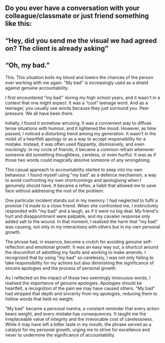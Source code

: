 ## Do you ever have a conversation with your colleague/classmate or just friend something like this: 
## “Hey, did you send me the visual we had agreed on? The client is already asking”
## “Oh, my bad.” 

This. This situation boils my blood and lowers the chances of the person ever working with me again. "My bad" is increasingly used as a shield against genuine accountability. 

I first encountered "my bad'' during my high school years, and it wasn't in a context that one might expect. It was a “cool” teenage word. And as a teenager, you usually use words because they just surround you. Peer pressure. We all have been there. 

Initially, I found it somehow amusing. It was a convenient way to diffuse tense situations with humour, and it lightened the mood. However, as time passed, I noticed a disturbing trend among my generation. 
It wasn't in the midst of a heartfelt apology or as a way to accept responsibility for a mistake. Instead, it was often used flippantly, dismissively, and even mockingly. In my circle of friends, it became a common refrain whenever someone did something thoughtless, careless, or even hurtful. It was as if those two words could magically absolve someone of any wrongdoing.

This casual approach to accountability started to seep into my own behaviour. I found myself using "my bad" as a defence mechanism, a way to avoid confronting my own shortcomings and apologising when I genuinely should have. It became a reflex, a habit that allowed me to save face without addressing the root of the problem.

One particular incident stands out in my memory. I had neglected to fulfil a promise I'd made to a close friend. When she confronted me, I instinctively responded with "my bad" and a laugh, as if it were no big deal. My friend's hurt and disappointment were palpable, and my cavalier response only added salt to the wound. In that moment, I realised the harm that "my bad" was causing, not only in my interactions with others but in my own personal growth. 

The phrase had, in essence, become a crutch for avoiding genuine self-reflection and emotional growth. It was an easy way out, a shortcut around the discomfort of admitting my faults and working to make amends. I recognized that by using "my bad" so carelessly, I was not only failing to take responsibility for my actions but also diminishing the significance of sincere apologies and the process of personal growth.

As I reflected on the impact of those two seemingly innocuous words, I realised the importance of genuine apologies. Apologies should be heartfelt, a recognition of the pain we may have caused others. "My bad" had stripped that depth and sincerity from my apologies, reducing them to hollow words that held no weight.

"My bad" became a personal mantra, a constant reminder that every action bears weight, and every mistake has consequences. It taught me the irreplaceable value of integrity and the irrevocable cost of carelessness. While it may have left a bitter taste in my mouth, the phrase served as a catalyst for my personal growth, urging me to strive for excellence and never to undermine the significance of accountability.
